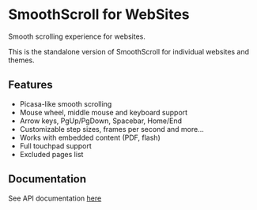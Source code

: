 # SmoothScroll for WebSites
Smooth scrolling experience for websites.

This is the standalone version of SmoothScroll for individual websites and themes.

## Features
- Picasa-like smooth scrolling
- Mouse wheel, middle mouse and keyboard support
- Arrow keys, PgUp/PgDown, Spacebar, Home/End
- Customizable step sizes, frames per second and more...
- Works with embedded content (PDF, flash)
- Full touchpad support
- Excluded pages list

## Documentation
See API documentation [here](https://github.com/IsibisiDev/smoothscroll-for-websites/wiki)

